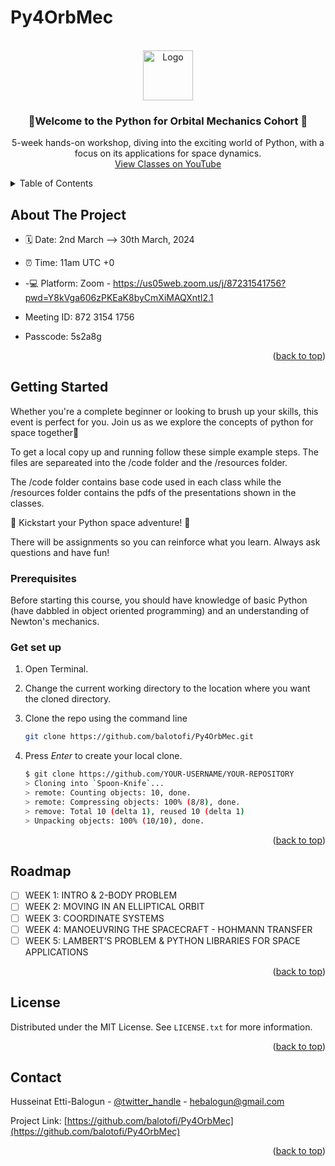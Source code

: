 # Py4OrbMec

<!-- PROJECT LOGO -->
<br />
<div align="center">
  <a href="https://github.com/balotofi/Py4OrbMec">
    <img src="https://github.com/balotofi/Py4OrbMec/assets/100206676/984acf19-c0be-4310-b84e-eeddefbf8e67" alt="Logo" width="80" height="80">
  </a>

<h3 align="center">🌟Welcome to the Python for Orbital Mechanics Cohort 👾</h3>

  <p align="center">
    5-week hands-on workshop, diving into the exciting world of Python, with a focus on its applications for space dynamics.
    <br />
    <a href="http://youtube.com/channel/balotofi">View Classes on YouTube</a>
  </p>
</div>


<!-- TABLE OF CONTENTS -->
<details>
  <summary>Table of Contents</summary>
  <ol>
    <li>
      <a href="#about-the-project">About The Project</a>
    </li>
    <li>
      <a href="#getting-started">Getting Started</a>
      <ul>
        <li><a href="#prerequisites">Prerequisites</a></li>
      </ul>
      <ul>
       <li><a href="#getsetup">Get set up</a></li>
      </ul>
    </li>
    <li><a href="#roadmap">Roadmap</a></li>
    <li><a href="#license">License</a></li>
    <li><a href="#contact">Contact</a></li>
  </ol>
</details>


<!-- ABOUT THE PROJECT -->
## About The Project

- 🗓 Date: 2nd March --> 30th March, 2024
- ⏰ Time: 11am UTC +0
- -💻 Platform: Zoom - https://us05web.zoom.us/j/87231541756?pwd=Y8kVga606zPKEaK8byCmXiMAQXntI2.1

- Meeting ID: 872 3154 1756
- Passcode: 5s2a8g

<p align="right">(<a href="#readme-top">back to top</a>)</p>


<!-- GETTING STARTED -->
## Getting Started

Whether you're a complete beginner or looking to brush up your skills, this event is perfect for you. Join us as we explore the concepts of python for space together🤩

To get a local copy up and running follow these simple example steps. The files are separeated into the /code folder and the /resources folder.

The /code folder contains base code used in each class while the /resources folder contains the pdfs of the presentations shown in the classes.

🚀 Kickstart your Python space adventure! 🚀

There will be assignments so you can reinforce what you learn.
Always ask questions and have fun!

### Prerequisites

Before starting this course, you should have knowledge of basic Python (have dabbled in object oriented programming) and an understanding of Newton's mechanics.


<!-- Get set up -->
### Get set up

1. Open Terminal.

2. Change the current working directory to the location where you want the cloned directory.

3. Clone the repo using the command line
   ```sh
   git clone https://github.com/balotofi/Py4OrbMec.git
   ```
4. Press *Enter* to create your local clone.
   ```sh
   $ git clone https://github.com/YOUR-USERNAME/YOUR-REPOSITORY
   > Cloning into `Spoon-Knife`...
   > remote: Counting objects: 10, done.
   > remote: Compressing objects: 100% (8/8), done.
   > remove: Total 10 (delta 1), reused 10 (delta 1)
   > Unpacking objects: 100% (10/10), done.
   ```

<p align="right">(<a href="#readme-top">back to top</a>)</p>


<!-- ROADMAP -->
## Roadmap

- [ ] WEEK 1: INTRO & 2-BODY PROBLEM
- [ ] WEEK 2: MOVING IN AN ELLIPTICAL ORBIT
- [ ] WEEK 3: COORDINATE SYSTEMS
- [ ] WEEK 4: MANOEUVRING THE SPACECRAFT - HOHMANN TRANSFER
- [ ] WEEK 5: LAMBERT’S PROBLEM & PYTHON LIBRARIES FOR SPACE APPLICATIONS 

<p align="right">(<a href="#readme-top">back to top</a>)</p>


<!-- LICENSE -->
## License

Distributed under the MIT License. See `LICENSE.txt` for more information.

<p align="right">(<a href="#readme-top">back to top</a>)</p>


<!-- CONTACT -->
## Contact

Husseinat Etti-Balogun - [@twitter_handle](https://twitter.com/balotofi) - hebalogun@gmail.com

Project Link: [https://github.com/balotofi/Py4OrbMec](https://github.com/balotofi/Py4OrbMec)

<p align="right">(<a href="#readme-top">back to top</a>)</p>



<!-- MARKDOWN LINKS & IMAGES -->
<!-- https://www.markdownguide.org/basic-syntax/#reference-style-links -->
[license-shield]: https://img.shields.io/github/license/balotofi/Py4OrbMec.svg?style=for-the-badge
[license-url]: https://github.com/balotofi/Py4OrbMec/blob/master/LICENSE.txt
[linkedin-shield]: https://img.shields.io/badge/-LinkedIn-black.svg?style=for-the-badge&logo=linkedin&colorB=555
[linkedin-url]: https://linkedin.com/in/balotofi

